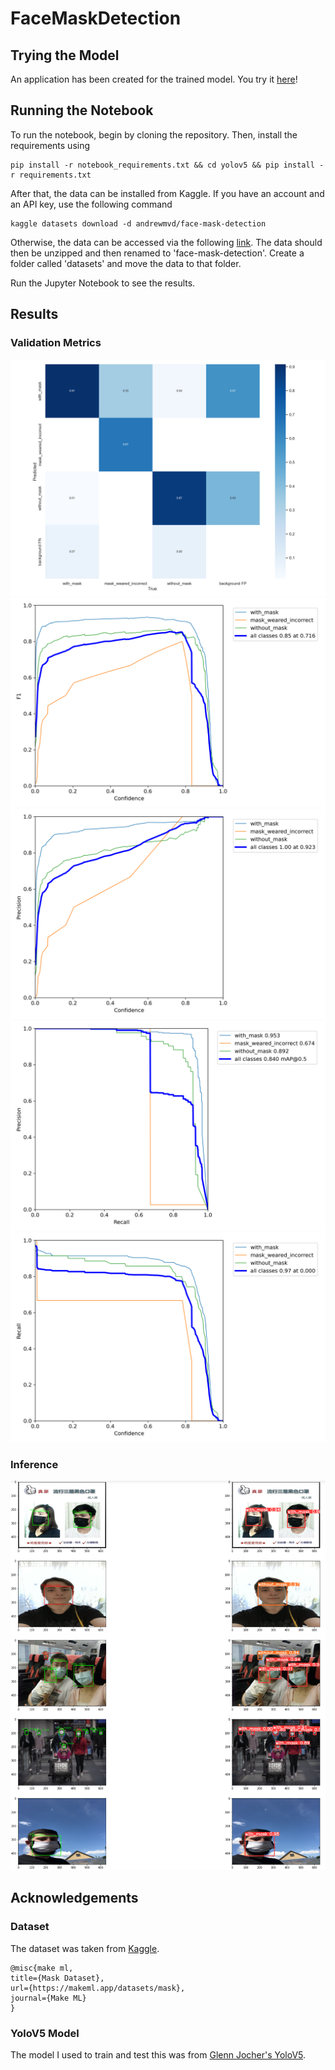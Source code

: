 # FaceMaskDetection

## Trying the Model
An application has been created for the trained model. You try it [here](https://share.streamlit.io/luk413/facemaskdetection/main/main.py)!

## Running the Notebook
To run the notebook, begin by cloning the repository. Then, install the requirements using
```
pip install -r notebook_requirements.txt && cd yolov5 && pip install -r requirements.txt 
```
After that, the data can be installed from Kaggle. If you have an account and an API key, use the following command
```
kaggle datasets download -d andrewmvd/face-mask-detection 
```
Otherwise, the data can be accessed via the following [link](https://www.kaggle.com/andrewmvd/face-mask-detection).
The data should then be unzipped and then renamed to 'face-mask-detection'. Create a folder called 'datasets' and move 
the data to that folder.

Run the Jupyter Notebook to see the results.

## Results
### Validation Metrics
![confusion_matrix](confusion_matrix.png)
![F1_curve](F1_curve.png)
![P_curve](P_curve.png)
![PR_curve](PR_curve.png)
![R_curve](R_curve.png)
### Inference
![test](test.png)
## Acknowledgements
### Dataset
The dataset was taken from [Kaggle](https://www.kaggle.com/andrewmvd/face-mask-detection).
```
@misc{make ml,
title={Mask Dataset},
url={https://makeml.app/datasets/mask},
journal={Make ML}
}
```
### YoloV5 Model
The model I used to train and test this was from [Glenn Jocher's YoloV5](https://github.com/ultralytics/yolov5). 
